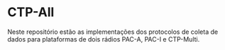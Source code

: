 # CTP-All

Neste repositório estão as implementações dos protocolos de coleta de dados para plataformas de dois rádios PAC-A, PAC-I e CTP-Multi.
